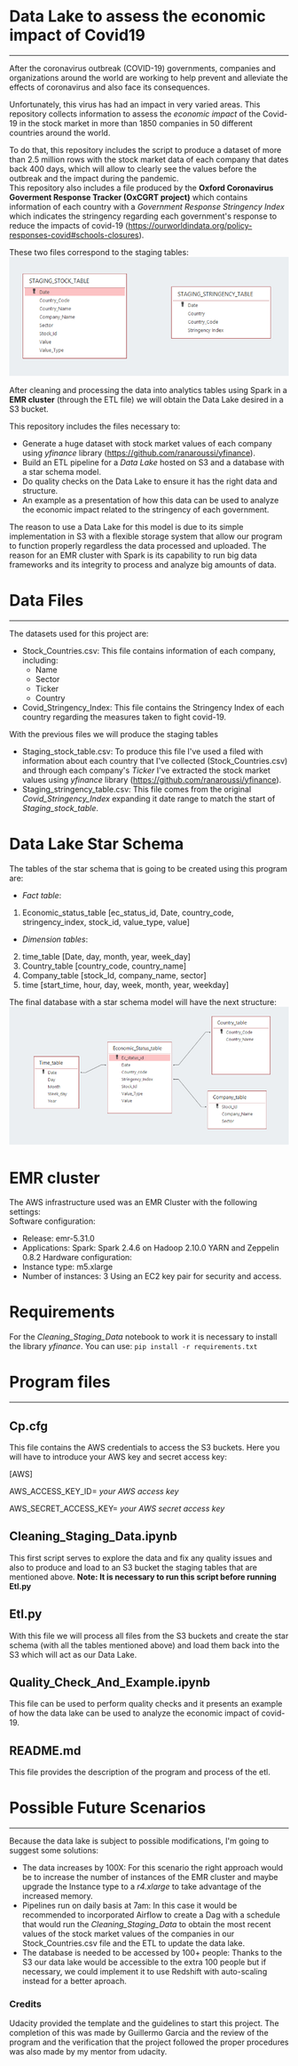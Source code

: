 # Data Lake to assess the economic impact of Covid19
***
After the coronavirus outbreak (COVID-19) governments, companies and organizations around the world are working to help prevent and alleviate the effects of coronavirus and also face its consequences. 

Unfortunately, this virus has had an impact in very varied areas. This repository collects information to assess the _economic impact_ of the Covid-19 in the stock market in more than 1850 companies in 50 different countries around the world.

To do that, this repository includes the script to produce a dataset of more than 2.5 million rows with the stock market data of each company that dates back 400 days, which will allow to clearly see the values before the outbreak and the impact during the pandemic.  
This repository also includes a file produced by the **Oxford Coronavirus Goverment Response Tracker (OxCGRT project)** which contains information of each country with a _Government Response Stringency Index_ which indicates the stringency regarding each government's response to reduce the impacts of covid-19 (https://ourworldindata.org/policy-responses-covid#schools-closures).

These two files correspond to the staging tables:
![alt text](https://raw.githubusercontent.com/Gares95/Data-Engineering-Nanodegree-Capstone-Project/master/data/Img/Staging_tables.PNG)

After cleaning and processing the data into analytics tables using Spark in a **EMR cluster** (through the ETL file) we will obtain the Data Lake desired in a S3 bucket.  

This repository includes the files necessary to:
- Generate a huge dataset with stock market values of each company using _yfinance_ library (https://github.com/ranaroussi/yfinance).
- Build an ETL pipeline for a *Data Lake* hosted on S3 and a database with a star schema model. 
- Do quality checks on the Data Lake to ensure it has the right data and structure.
- An example as a presentation of how this data can be used to analyze the economic impact related to the stringency of each government.

The reason to use a Data Lake for this model is due to its simple implementation in S3 with a flexible storage system that allow our program to function properly regardless the data processed and uploaded.
The reason for an EMR cluster with Spark is its capability to run big data frameworks and its integrity to process and analyze big amounts of data.

# Data Files
***
The datasets used for this project are:
- Stock_Countries.csv: This file contains information of each company, including:
    - Name
    - Sector
    - Ticker
    - Country
- Covid_Stringency_Index: This file contains the Stringency Index of each country regarding the measures taken to fight covid-19.

With the previous files we will produce the staging tables
- Staging_stock_table.csv: To produce this file I've used a filed with information about each country that I've collected (Stock_Countries.csv) and through each company's _Ticker_ I've extracted the stock market values using _yfinance_ library (https://github.com/ranaroussi/yfinance). 
- Staging_stringency_table.csv: This file comes from the original _Covid_Stringency_Index_ expanding it date range to match the start of _Staging_stock_table_.


# Data Lake Star Schema
The tables of the star schema that is going to be created using this program are:

- _Fact table_:
1. Economic_status_table [ec_status_id, Date, country_code, stringency_index, stock_id, value_type, value]

- _Dimension tables_:
2. time_table [Date, day, month, year, week_day]
3. Country_table [country_code, country_name]
4. Company_table [stock_Id, company_name, sector]
5. time [start_time, hour, day, week, month, year, weekday]


The final database with a star schema model will have the next structure:
![alt text](https://raw.githubusercontent.com/Gares95/Data-Engineering-Nanodegree-Capstone-Project/master/data/Img/Data_model.PNG)

# EMR cluster
The AWS infrastructure used was an EMR Cluster with the following settings:  
Software configuration:
- Release: emr-5.31.0 
- Applications: Spark: Spark 2.4.6 on Hadoop 2.10.0 YARN and Zeppelin 0.8.2
Hardware configuration:
- Instance type: m5.xlarge
- Number of instances: 3
Using an EC2 key pair for security and access.

# Requirements
For the _Cleaning_Staging_Data_ notebook to work it is necessary to install the library _yfinance_. You can use:
``pip install -r requirements.txt``

# Program files
***
## Cp.cfg

This file contains the AWS credentials to access the S3 buckets. 
Here you will have to introduce your AWS key and secret access key:

[AWS]

AWS_ACCESS_KEY_ID= _your AWS access key_
    
AWS_SECRET_ACCESS_KEY= _your AWS secret access key_

## Cleaning_Staging_Data.ipynb

This first script serves to explore the data and fix any quality issues and also to produce and load to an S3 bucket the staging tables that are mentioned above. 
**Note: It is necessary to run this script before running Etl.py**
    
## Etl.py

With this file we will process all files from the S3 buckets and create the star schema (with all the tables mentioned above) and load them back into the S3 which will act as our Data Lake. 

## Quality_Check_And_Example.ipynb

This file can be used to perform quality checks and it presents an example of how the data lake can be used to analyze the economic impact of covid-19. 
    
## README.md

This file provides the description of the program and process of the etl.

# Possible Future Scenarios
***
Because the data lake is subject to possible modifications, I'm going to suggest some solutions:  
- The data increases by 100X:
For this scenario the right approach would be to increase the number of instances of the EMR cluster and maybe upgrade the Instance type to a _r4.xlarge_ to take advantage of the increased memory.
- Pipelines run on daily basis at 7am:
In this case it would be recommended to incorporated Airflow to create a Dag with a schedule that would run the _Cleaning_Staging_Data_ to obtain the most recent values of the stock market values of the companies in our Stock_Countries.csv file and the ETL to update the data lake.
- The database is needed to be accessed by 100+ people:
Thanks to the S3 our data lake would be accessible to the extra 100 people but if necessary, we could implement it to use Redshift with auto-scaling instead for a better aproach.

### Credits
Udacity provided the template and the guidelines to start this project.
The completion of this was made by Guillermo Garcia and the review of the program and the verification that the project followed the proper procedures was also made by my mentor from udacity.

